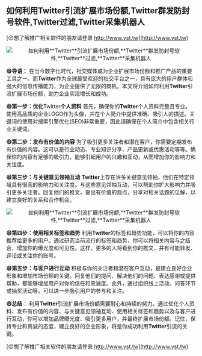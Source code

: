 ## **如何利用**Twitter**引流扩展市场份额,**Twitter**群发防封号软件,**Twitter**过滤,**Twitter**采集机器人**

[😍想了解推广相关软件的朋友请登录 http://www.vst.tw](http://www.vst.tw)

 <center><img src="https://vst.tw/MP4/tuiguang/png/7.png" alt="如何利用**Twitter**引流扩展市场份额,**Twitter**群发防封号软件,**Twitter**过滤,**Twitter**采集机器人"></center>

**😄导语：**
在当今数字化时代，社交媒体成为企业扩展市场份额和推广产品的重要工具之一。而**Twitter**作为全球最受欢迎的社交平台之一，具有庞大的用户群体和强大的信息传播能力，为企业提供了无限的商机。本文将介绍如何利用**Twitter**引流扩展市场份额，助力企业实现增长和成功。

**😄第一步：优化**Twitter**个人资料**
首先，确保你的**Twitter**个人资料完整且专业。使用高品质的企业LOGO作为头像，并在个人简介中提供准确、吸引人的描述。关键词的使用对搜索引擎优化(SEO)非常重要，因此请确保在个人简介中包含相关行业关键词。

**😄第二步：发布有价值的内容**
为了吸引更多关注者和潜在客户，你需要定期发布有价值的内容。这可以是行业动态、专业知识分享、产品更新或优惠活动等等。确保你的内容有足够的吸引力，能够引起用户的兴趣和互动，从而增加你的影响力和关注度。

**😄第三步：与关键意见领袖互动**
**Twitter**上存在许多关键意见领袖，他们在特定领域具有很高的影响力和关注度。与这些意见领袖互动，可以帮助你扩大影响力并吸引更多关注者。回复他们的推文，提出有价值的观点，分享对相关话题的见解，以建立良好的关系和合作机会。

 <center><img src="https://vst.tw/MP4/tuiguang/png/2.png" alt="如何利用**Twitter**引流扩展市场份额,**Twitter**群发防封号软件,**Twitter**过滤,**Twitter**采集机器人"></center>

**😄第四步：使用相关标签和趋势**
利用**Twitter**的标签和趋势功能，可以将你的内容推荐给更多的用户。通过研究当前流行的标签和趋势，你可以将相关内容与之结合，增加你的曝光度和可见性。这样，更多的人将看到你的推文，并有可能转发、评论或关注你的账号。

**😄第五步：与客户进行互动**
积极与你的关注者和潜在客户互动，是建立良好企业形象和增加市场份额的关键。回复他们的提问、解决他们的问题、表达感谢或提供帮助，都能够增加用户对你的信任和忠诚度。此外，通过组织线上活动、问答环节或抽奖活动等，可以进一步吸引用户的参与和关注。

**😄总结：**
利用**Twitter**引流扩展市场份额需要耐心和持续的努力。通过优化个人资料、发布有价值的内容、与关键意见领袖互动、使用相关标签和趋势以及与客户进行互动，你可以增加品牌曝光度、吸引更多用户，并最终扩展市场份额。记住，保持专业和真诚的态度，建立良好的企业形象，将是你成功利用**Twitter**引流的关键。

[😍想了解推广相关软件的朋友请登录 http://www.vst.tw](http://www.vst.tw)



